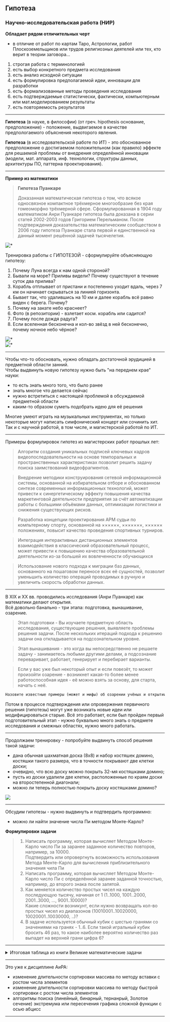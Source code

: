 ## Гипотеза  

### Научно-исследовательская работа (НИР)

**Обладает рядом отличительных черт**  

- в отличие от работ по картам Таро, Астрологии, работ Плоскоземельщиков или трудов религиозных деятелей или тех, кто верит в теории заговора...  

1. строгая работа с терминологией  
2. есть выбор конкретного предмета исследования  
3. есть анализ исходной ситуации  
4. есть формулировка предполагаемой идеи, инновации для разработки  
5. есть формализованные методы проведения исследования  
6. есть подтверждаемые статистически, фактически, компьютерным или мат.моделированием результаты  
7. есть повторяемость результатов  

---  

**Гипотеза** (в науке, в философии) (от греч. hipothesis основание, предположение) - положение, выдвигаемое в качестве предпологаемого объяснения некоторого явления.  

**Гипотеза** (в исследовательской работе по ИТ) - это обоснованное предположение о достигаемом положительном (как правило) эффекте для решаемой проблемы от внедрения определённой инновации (модели, мат. аппарата, инф. технологии, структуры данных, архитектуры ПО, паттерна проектирования).  

---  

**Пример из математики**  

> **Гипотеза Пуанкаре**
>
> Доказанная математическая гипотеза о том, что всякое односвязное компактное трёхмерное многообразие без края гомеоморфно трёхмерной сфере.
> Сформулированная в 1904 году математиком Анри Пуанкаре гипотеза была доказана в серии статей 2002-2003 годов Григорием Перельманом.
> После подтверждения доказательства математическим сообществом в 2006 году гипотеза Пуанкаре стала первой и единственной на данный момент решённой задачей тысячелетия.

![*](./puankare.jpg)  

Тренировка работы с ГИПОТЕЗОЙ - сформулируйте объясняющую гипотезу:  

1. Почему Луна всегда к нам одной стороной?  
2. Бывали на море? Приливы видели? Почему существуют в течение суток два прилива?  
3. Корабль отплывает от пристани и постепенно уходит вдаль, через 7 км он начинает скрываться за линией горизонта.  
4. Бывает так, что удалившись на 10 км и далее корабль всё равно виден с берега. Почему?
5. Почему на закате небо краснеет?  
6. Фото (в репозитории) - взлетает косм. корабль или садится?  
7. Почему после дождя радуга?  
8. Если вселенная бесконечна и кол-во звёзд в ней бесконечно, почему ночное небо чёрное?

![*](./gorizont.jpg)  
![*](./shuttle.png)  

---  

Чтобы что-то обосновать, нужно обладать достаточной эрудицией в предметной области занний.  
Чтобы выдвинуть новую гипотезу нужно быть "на переднем крае" науки:  
* то есть знать много того, что было ранее  
* знать многое что делается сейчас  
* нужно встретиться с настоящей проблемой в обсуждаемой предметной области  
* каким-то образом суметь подобрать идею для её решения  

Многие умеют играть на музыкальных инструментах, но только некоторые могут написать симфонический концерт или сочинить хит. Так и с научной работой, в том числе, и магистерской работой по ИТ.  

---  

Примеры формулировок гипотез из магистерских работ прошлых лет:  

> Алгоритм создания уникальных подписей ключевых кадров видеопоследовательности на основе темпоральных и пространственных характеристиках позволит решить задачу поиска заимствований видеофрагментов.  

> Внедрение методики конструирования сетевой информационной системы, основанной на избирательном отборе и обоснованном синтезе современных информационных технологий, может привести к синергетическому эффекту повышения качества маркетинговой деятельности предприятия за счёт автоматизации работы с большими объёмами данных, оптимизации логистики и снижения существующих рисков.

> Разработка концепции проектирования АРМ судьи по компьтерному спорту, основанной на ××××××, ×××××××, ×××××× положениях, повысит качество проведения спортивных турниров.

> Интеграция интерактивных дистанционных элементов взаимодействия в классический образовательный процесс, может привести к повышению качества образовательной деятельности из-за большей их вовлеченности обучающихся

> Использование нового подхода к миграции баз данных, основанного на пошаговом переносе всех её сущностей, позволит уменьшить количество операций проводимых в ручную и увеличить скорость обработки данных.

---  

В XIX и XX вв. проводились исследования (Анри Пуанкаре) как математики делают открытия.  
Всё довольно банально -  три этапа: подготовка, вынашивание, озарение.  
> Этап подготовки - Вы изучаете предметную область исследования, существующие решения, выявляете проблемы решения задачи. После нескольких итераций подхода к решению задачи она откладывается на подсознательном уровне.  

> Этап вынашивания - это когда вы непосредственно не решаете задачу - занимаетесь любыми другими делами, а подсознание переваривает, работает, генерирует и перебирает варианты. 

> Если у вас уже был некоторый опыт и если повезёт, то может произойти озарение - возникнет какая-то более менее работоспособная идея - её можно взять за основу, для старта, начать с неё.

```txt
Назовите известные примеры (может и мифы) об озарении учёных и открытии ими новых закономерностей.  
```

Потом в процессе подтверждения или опровержения первичного решения (гипотезы) могут уже возникать новые идеи или модифицироваться старые. Всё это работает, если был пройден первый подготовительный этап - нужно буквально много знать о предмете исследования и смежных областях, нужно много работать.  

---  

Продолжаем тренировку - попробуйте выдвинуть способ решения такой задачи:  

- дана обычная шахматная доска (8х8) и набор костяшек домино, костяшки такого размера, что в точности покрывают две клетки доски;
- очевидно, что всю доску можно покрыть 32-мя костяшками домино;
- пусть из доски удалили две клетки, расположенные по краям доски на второстепенной диагонали;
- можно ли теперь полностью покрыть доску костяшками домино?

![](./domino.png)  

---  

Обсудим гипотезы - нужно выдвинуть и подтвердить программно:  

- можно ли найти значение числа Пи методом Монте-Карло?  


**Формулировки задачи**  
> 1. Написать программу, которая вычисляет Методом Монте-Карло число Пи за заранее заданное количество повторов, например, за 10000.  
> Подтвердить или опровергнуть возможность использования Метода Менте-Карло для вычисления приблизительного значения чила Пи
> 2. Написать программу, которая вычисляет Методом Монте-Карло число Пи с определённой заранее заданной точностью, например, до второго знака после запятой.  
> 3. Как меняется количество простых чисел на каждую последующую тысячу, начиная от 1 (1..1000, 1001..2000, 2001..3000, ..., 9001..10000)?  
Какие сложности возникунт, если нужно возвращать кол-во простых чисел из диапазонов (10010001..10020000, 10020001..10030000, ..)?  
> 4. В задаче используется обычный кубик с шестью гранями со значениями на гранях - 1..6. Если такой игральный кубик бросить 46 раз, то какое наиболее вероятно количество раз выпадет на верхней грани цифра 6?  

---  

<details> 
    <summary>Итоговая таблица из книги Великие математические задачи</summary>
    ![](./prostie.jpg)  
</details>

---  

Это уже к дисциплине АиРА:  
- изменение длительности сортировки массива по методу вставки с ростом числа элементов  
- изменение длительности сортировки массива по методу быстрой сортировки с ростом числа элементов  
- алгоритмы поиска (линейный, бинарный, тернанрый, Золотое сечение) экстремума или пересечения графика сложной функции с осью абцисс  

---  
